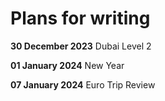 # Plans for writing

**30 December 2023** Dubai Level 2

**01 January 2024** New Year 

**07 January 2024** Euro Trip Review